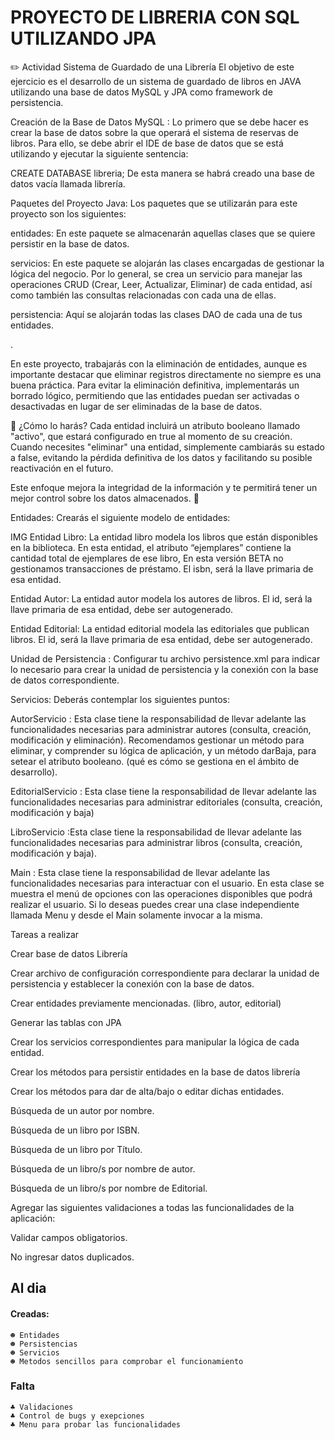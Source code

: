 # PROYECTO DE LIBRERIA CON SQL UTILIZANDO JPA


✏️  Actividad Sistema de Guardado de una Librería
El objetivo de este ejercicio es el desarrollo de un sistema de guardado de libros en JAVA utilizando una base de datos MySQL y JPA como framework de persistencia.  

Creación de la Base de Datos MySQL : Lo primero que se debe hacer es crear la base de datos sobre la que operará el sistema de reservas de libros. Para ello, se debe abrir el IDE de base de datos que se está utilizando y ejecutar la siguiente sentencia:  

CREATE DATABASE libreria; 
De esta manera se habrá creado una base de datos vacía llamada librería. 

Paquetes del Proyecto Java: Los paquetes que se utilizarán para este proyecto son los siguientes: 

entidades: En este paquete se almacenarán aquellas clases que se quiere persistir en la base de datos. 

servicios: En este paquete se alojarán las clases encargadas de gestionar la lógica del negocio. Por lo general, se crea un servicio para manejar las operaciones CRUD (Crear, Leer, Actualizar, Eliminar) de cada entidad, así como también las consultas relacionadas con cada una de ellas.

persistencia: Aquí se alojarán todas las clases DAO de cada una de tus entidades.

. 

En este proyecto, trabajarás con la eliminación de entidades, aunque es importante destacar que eliminar registros directamente no siempre es una buena práctica. Para evitar la eliminación definitiva, implementarás un borrado lógico, permitiendo que las entidades puedan ser activadas o desactivadas en lugar de ser eliminadas de la base de datos.

🔹 ¿Cómo lo harás? Cada entidad incluirá un atributo booleano llamado "activo", que estará configurado en true al momento de su creación. Cuando necesites "eliminar" una entidad, simplemente cambiarás su estado a false, evitando la pérdida definitiva de los datos y facilitando su posible reactivación en el futuro.

Este enfoque mejora la integridad de la información y te permitirá tener un mejor control sobre los datos almacenados. 🚀

Entidades: Crearás el siguiente modelo de entidades: 

IMG
Entidad Libro: La entidad libro modela los libros que están disponibles en la biblioteca. En esta entidad, el atributo “ejemplares” contiene la cantidad total de ejemplares de ese libro, En esta versión BETA no gestionamos transacciones de préstamo. El isbn, será la llave primaria de esa entidad.

Entidad Autor: La entidad autor modela los autores de libros. El id, será la llave primaria de esa entidad, debe ser autogenerado.

Entidad Editorial: La entidad editorial modela las editoriales que publican libros.  El id, será la llave primaria de esa entidad, debe ser autogenerado.

Unidad de Persistencia : Configurar tu archivo persistence.xml para indicar lo necesario para crear la unidad de persistencia y la conexión con la base de datos correspondiente.

Servicios: Deberás contemplar los siguientes puntos:

AutorServicio : Esta clase tiene la responsabilidad de llevar adelante las funcionalidades necesarias para administrar autores (consulta, creación, modificación y eliminación). Recomendamos gestionar un método para eliminar, y comprender su lógica de aplicación, y un método darBaja, para setear el atributo booleano. (qué es cómo se gestiona en el ámbito de desarrollo). 

EditorialServicio : Esta clase tiene la responsabilidad de llevar adelante las funcionalidades necesarias para administrar editoriales (consulta, creación, modificación y baja)

LibroServicio :Esta clase tiene la responsabilidad de llevar adelante las funcionalidades necesarias para administrar libros (consulta, creación, modificación y baja).

Main : Esta clase tiene la responsabilidad de llevar adelante las funcionalidades necesarias para interactuar con el usuario. En esta clase se muestra el menú de opciones con las operaciones disponibles que podrá realizar el usuario. Si lo deseas puedes crear una clase independiente llamada Menu y desde el Main solamente invocar a la misma. 

Tareas a realizar

Crear base de datos Librería

Crear archivo de configuración correspondiente para declarar la unidad de persistencia y establecer la conexión con la base de datos. 

Crear entidades previamente mencionadas. (libro, autor, editorial)

Generar las tablas con JPA

Crear los servicios correspondientes para manipular la lógica de cada entidad. 

Crear los métodos para persistir entidades en la base de datos librería

Crear los métodos para dar de alta/bajo o editar dichas entidades.

Búsqueda de un autor por nombre.

Búsqueda de un libro por ISBN.

Búsqueda de un libro por Título. 

Búsqueda de un libro/s por nombre de autor.

Búsqueda de un libro/s por nombre de Editorial.

Agregar las siguientes validaciones a todas las funcionalidades de la aplicación: 

Validar campos obligatorios.

No ingresar datos duplicados. 


## Al dia
#### Creadas:
    ☻ Entidades
    ☻ Persistencias
    ☻ Servicios
    ☻ Metodos sencillos para comprobar el funcionamiento
### Falta
    ♣ Validaciones
    ♣ Control de bugs y exepciones
    ♣ Menu para probar las funcionalidades

    

